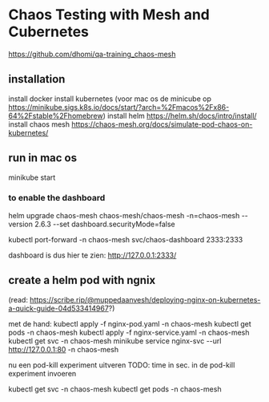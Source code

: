 # Chaos Testing with Mesh and Cubernetes
https://github.com/dhomi/qa-training_chaos-mesh

## installation
install docker
install kubernetes (voor mac os de minicube op https://minikube.sigs.k8s.io/docs/start/?arch=%2Fmacos%2Fx86-64%2Fstable%2Fhomebrew)
install helm https://helm.sh/docs/intro/install/
install chaos mesh https://chaos-mesh.org/docs/simulate-pod-chaos-on-kubernetes/

## run in mac os
minikube start

### to enable the dashboard
helm upgrade chaos-mesh chaos-mesh/chaos-mesh -n=chaos-mesh --version 2.6.3 --set dashboard.securityMode=false

kubectl port-forward -n chaos-mesh svc/chaos-dashboard 2333:2333

dashboard is dus hier te zien: http://127.0.0.1:2333/


## create a helm pod with ngnix
(read: https://scribe.rip/@muppedaanvesh/deploying-nginx-on-kubernetes-a-quick-guide-04d533414967?)

met de hand:
kubectl apply -f nginx-pod.yaml -n chaos-mesh
kubectl get pods -n chaos-mesh
kubectl apply -f nginx-service.yaml -n chaos-mesh
kubectl get svc -n chaos-mesh
minikube service nginx-svc --url http://127.0.0.1:80 -n chaos-mesh

nu een pod-kill experiment uitveren
TODO: time in sec. in de pod-kill experiment invoeren

kubectl get svc -n chaos-mesh
kubectl get pods -n chaos-mesh 

